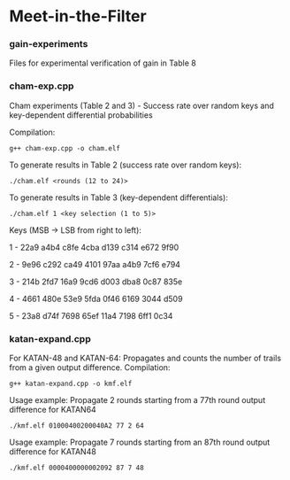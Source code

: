 # Meet-in-the-Filter

### gain-experiments
Files for experimental verification of gain in Table 8

### cham-exp.cpp 
Cham experiments (Table 2 and 3) - Success rate over random keys and key-dependent differential probabilities

Compilation:
```
g++ cham-exp.cpp -o cham.elf
```

To generate results in Table 2 (success rate over random keys):
```
./cham.elf <rounds (12 to 24)>
```

To generate results in Table 3 (key-dependent differentials):
```
./cham.elf 1 <key selection (1 to 5)>
```
Keys (MSB -> LSB from right to left):

  1 - 22a9 a4b4 c8fe 4cba d139 c314 e672 9f90
  
  2 - 9e96 c292 ca49 4101 97aa a4b9 7cf6 e794
  
  3 - 214b 2fd7 16a9 9cd6 d003 dba8 0c87 835e
  
  4 - 4661 480e 53e9 5fda 0f46 6169 3044 d509
  
  5 - 23a8 d74f 7698 65ef 11a4 7198 6ff1 0c34
  
### katan-expand.cpp
For KATAN-48 and KATAN-64: Propagates and counts the number of trails from a given output difference.
Compilation:
```
g++ katan-expand.cpp -o kmf.elf
```
Usage example: Propagate 2 rounds starting from a 77th round output difference for KATAN64
```
./kmf.elf 01000400200040A2 77 2 64
```
Usage example: Propagate 7 rounds starting from an 87th round output difference for KATAN48
```
./kmf.elf 0000400000002092 87 7 48
```

